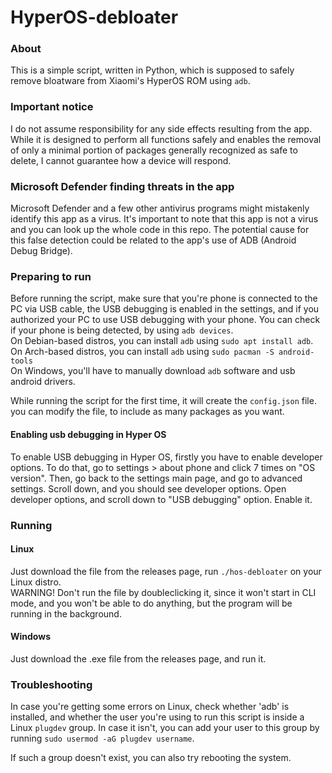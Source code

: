 # HyperOS-debloater

### About
This is a simple script, written in Python, which is supposed to safely remove bloatware from Xiaomi's HyperOS ROM using `adb`.

### Important notice
I do not assume responsibility for any side effects resulting from the app. While it is designed to perform all functions safely and enables the removal of only a minimal portion of packages generally recognized as safe to delete, I cannot guarantee how a device will respond.

### Microsoft Defender finding threats in the app
Microsoft Defender and a few other antivirus programs might mistakenly identify this app as a virus. It's important to note that this app is not a virus and you can look up the whole code in this repo. The potential cause for this false detection could be related to the app's use of ADB (Android Debug Bridge).

### Preparing to run
Before running the script, make sure that you're phone is connected to the PC via USB cable, the USB debugging is enabled in the settings, and if you authorized your PC to use USB debugging with your phone. You can check if your phone is being detected, by using `adb devices`.
<br>
On Debian-based distros, you can install `adb` using `sudo apt install adb`.
<br>
On Arch-based distros, you can install `adb` using `sudo pacman -S android-tools`
<br>
On Windows, you'll have to manually download `adb` software and usb android drivers.
<br>

While running the script for the first time, it will create the `config.json` file. you can modify the file, to include as many packages as you want.

#### Enabling usb debugging in Hyper OS
To enable USB debugging in Hyper OS, firstly you have to enable developer options. To do that, go to settings > about phone and click 7 times on "OS version". Then, go back to the settings main page, and go to advanced settings. Scroll down, and you should see developer options. Open developer options, and scroll down to "USB debugging" option. Enable it.

### Running

#### Linux
Just download the file from the releases page, run `./hos-debloater` on your Linux distro.
<br>
WARNING! Don't run the file by doubleclicking it, since it won't start in CLI mode, and you won't be able to do anything, but the program will be running in the background.

#### Windows
Just download the .exe file from the releases page, and run it.

### Troubleshooting
In case you're getting some errors on Linux, check whether 'adb' is installed, and whether the user you're using to run this script is inside a Linux `plugdev` group. In case it isn't, you can add your user to this group by running `sudo usermod -aG plugdev username`.

If such a group doesn't exist, you can also try rebooting the system.
